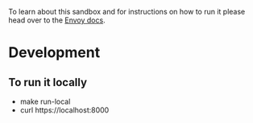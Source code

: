 To learn about this sandbox and for instructions on how to run it please head over
to the [Envoy docs](https://www.envoyproxy.io/docs/envoy/latest/start/sandboxes/lua.html).

# Development

## To run it locally
- make run-local
- curl https://localhost:8000
